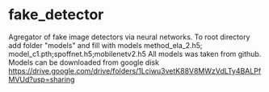 # fake_detector
Agregator of fake image detectors via neural networks.
To root directory add folder "models" and fill with models method_ela_2.h5; model_c1.pth;spoffnet.h5;mobilenetv2.h5
All models was taken from github.
Models can be downloaded from google disk https://drive.google.com/drive/folders/1Lciwu3vetK88V8MWzVdLTy4BALPfMVUd?usp=sharing
